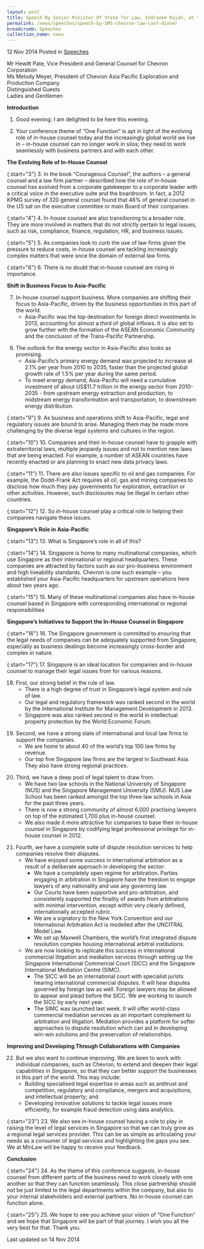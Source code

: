```yaml
---
layout: post
title: Speech By Senior Minister Of State for Law, Indranee Rajah, at the Chevron Asia-Pacific Law Conference Dinner
permalink: /news/speeches/speech-by-SMS-chevron-law-conf-dinner
breadcrumb: Speeches
collection_name: news
---
```


12 Nov 2014 Posted in [Speeches](/news/speeches)

Mr Hewitt Pate, Vice President and General Counsel for Chevron Corporation  
Ms Melody Meyer, President of Chevron Asia Pacific Exploration and Production Company   
Distinguished Guests   
Ladies and Gentlemen  

**Introduction**


1. Good evening. I am delighted to be here this evening.

2. Your conference theme of “One Function” is apt in light of the evolving role of in-house counsel today and the increasingly global world we live in – in-house counsel can no longer work in silos; they need to work seamlessly with business partners and with each other. 

**The Evolving Role of In-House Counsel**

{:start="3"}
3. In the book “Courageous Counsel”, the authors – a general counsel and a law firm partner – described how the role of in-house counsel has evolved from a corporate gatekeeper to a corporate leader with a critical voice in the executive suite and the boardroom. In fact, a 2012 KPMG survey of 320 general counsel found that 46% of general counsel in the US sat on the executive committee or main Board of their companies.

{:start="4"}
4. In-house counsel are also transitioning to a broader role. They are more involved in matters that do not strictly pertain to legal issues, such as risk, compliance, finance, regulation, HR, and business issues.

{:start="5"}
5. As companies look to curb the use of law firms given the pressure to reduce costs, in-house counsel are tackling increasingly complex matters that were once the domain of external law firms.

{:start="6"}
6. There is no doubt that in-house counsel are rising in importance.


**Shift in Business Focus to Asia-Pacific**

<ol start="7">
<li> In-house counsel support business. More companies are shifting their focus to Asia-Pacific, driven by the business opportunities in this part of the world. 

<ul>
<li>  Asia-Pacific was the top destination for foreign direct investments in 2013, accounting for almost a third of global inflows. It is also set to grow further with the formation of the ASEAN Economic Community and the conclusion of the Trans-Pacific Partnership. </li>
</ul>

</li>
</ol>


<ol start="8">
<li>The outlook for the energy sector in Asia-Pacific also looks as promising. 

<ul>
<li>Asia-Pacific’s primary energy demand was projected to increase at 2.1% per year from 2010 to 2035, faster than the projected global growth rate of 1.5% per year during the same period. </li>
<li>To meet energy demand, Asia-Pacific will need a cumulative investment of about US$11.7 trillion in the energy sector from 2010-2035 - from upstream energy extraction and production, to midstream energy transformation and transportation, to downstream energy distribution.</li>
</ul>
</li>
</ol>

{:start="9"}
9. As business and operations shift to Asia-Pacific, legal and regulatory issues are bound to arise. Managing them may be made more challenging by the diverse legal systems and cultures in the region. 

{:start="10"}
10. Companies and their in-house counsel have to grapple with extraterritorial laws, multiple jeopardy issues and not to mention new laws that are being enacted. For example, a number of ASEAN countries have recently enacted or are planning to enact new data privacy laws. 

{:start="11"}
11. There are also issues specific to oil and gas companies. For example, the Dodd-Frank Act requires all oil, gas and mining companies to disclose how much they pay governments for exploration, extraction or other activities. However, such disclosures may be illegal in certain other countries.

{:start="12"}
12. So in-house counsel play a critical role in helping their companies navigate these issues.


**Singapore’s Role in Asia-Pacific**

{:start="13"}
13. What is Singapore’s role in all of this? 

{:start="14"}
14. Singapore is home to many multinational companies, which use Singapore as their international or regional headquarters. These companies are attracted by factors such as our pro-business environment and high liveability standards. Chevron is one such example – you established your Asia-Pacific headquarters for upstream operations here about two years ago.

{:start="15"}
15. Many of these multinational companies also have in-house counsel based in Singapore with corresponding international or regional responsibilities


**Singapore’s Initiatives to Support the In-House Counsel in Singapore**

{:start="16"}
16. The Singapore government is committed to ensuring that the legal needs of companies can be adequately supported from Singapore, especially as business dealings become increasingly cross-border and complex in nature.

{:start="17"}
17. Singapore is an ideal location for companies and in-house counsel to manage their legal issues from for various reasons.

<ol start="18">
<li>First, our strong belief in the rule of law.

<ul>

<li>There is a high degree of trust in Singapore’s legal system and rule of law. </li>

<li>Our legal and regulatory framework was ranked second in the world by the International Institute for Management Development in 2013. </li>

<li>Singapore was also ranked second in the world in intellectual property protection by the World Economic Forum. </li>

</ul>

</li>
</ol>

<ol start="19">
<li>Second, we have a strong slate of international and local law firms to support the companies. 

<ul>
<li>We are home to about 40 of the world’s top 100 law firms by revenue.</li>
<li>Our top five Singapore law firms are the largest in Southeast Asia. They also have strong regional practices. </li>
</ul>

</li>
</ol>

<ol start="20">
<li>Third, we have a deep pool of legal talent to draw from.

<ul>
<li>We have two law schools in the National University of Singapore (NUS) and the Singapore Management University (SMU). NUS Law School has been ranked amongst the top three law schools in Asia for the past three years. </li>

<li>There is now a strong community of almost 6,000 practising lawyers on top of the estimated 1,700 plus in-house counsel. </li>

<li>We also made it more attractive for companies to base their in-house counsel in Singapore by codifying legal professional privilege for in-house counsel in 2012. </li>
</ul>

</li>
</ol>

<ol start="21">
<li> Fourth, we have a complete suite of dispute resolution services to help companies resolve their disputes.

<ul>
<li>We have enjoyed some success in international arbitration as a result of a deliberate approach in developing the sector:

<ul>
<li>We have a completely open regime for arbitration. Parties engaging in arbitration in Singapore have the freedom to engage lawyers of any nationality and use any governing law.</li>
<li>Our Courts have been supportive and pro-arbitration, and consistently supported the finality of awards from arbitrations with minimal intervention, except within very clearly defined, internationally accepted rubric. </li>
<li>We are a signatory to the New York Convention and our International Arbitration Act is modelled after the UNCITRAL Model Law. </li>
<li> We set up Maxwell Chambers, the world’s first integrated dispute resolution complex housing international arbitral institutions. </li>

</ul>
</li>
<li>We are now looking to replicate this success in international commercial litigation and mediation services through setting up the Singapore International Commercial Court (SICC) and the Singapore International Mediation Centre (SIMC). 

<ul>
<li> The SICC will be an international court with specialist jurists hearing international commercial disputes. It will hear disputes governed by foreign law as well. Foreign lawyers may be allowed to appear and plead before the SICC. We are working to launch the SICC by early next year. </li>

<li>The SIMC was launched last week. It will offer world-class commercial mediation services as an important complement to arbitration and litigation. Mediation provides a platform for softer approaches to dispute resolution which can aid in developing win-win solutions and the preservation of relationships. </li>

</ul>

</li>

</ul>

</li>
</ol>

**Improving and Developing Through Collaborations with Companies**

<ol start="22">
<li> But we also want to continue improving. We are keen to work with individual companies, such as Chevron, to extend and deepen their legal capabilities in Singapore, so that they can better support the businesses in this part of the world. This may include:

<ul>
<li>Building specialised legal expertise in areas such as antitrust and competition, regulatory and compliance, mergers and acquisitions, and intellectual property; and </li>
<li>Developing innovative solutions to tackle legal issues more efficiently, for example fraud detection using data analytics.</li>
</ul>

</li>
</ol>


{:start="23"}
23. We also see in-house counsel having a role to play in raising the level of legal services in Singapore so that we can truly grow as a regional legal services provider. This can be as simple as articulating your needs as a consumer of legal services and highlighting the gaps you see. We at MinLaw will be happy to receive your feedback. 

**Conclusion** 

{:start="24"}
24. As the theme of this conference suggests, in-house counsel from different parts of the business need to work closely with one another so that they can function seamlessly. This close partnership should not be just limited to the legal departments within the company, but also to your internal stakeholders and external partners. No in-house counsel can function alone.

{:start="25"}
25. We hope to see you achieve your vision of “One Function” and we hope that Singapore will be part of that journey. I wish you all the very best for that. Thank you.


<p class="right-side-updated">Last updated on 14 Nov 2014</p> 
